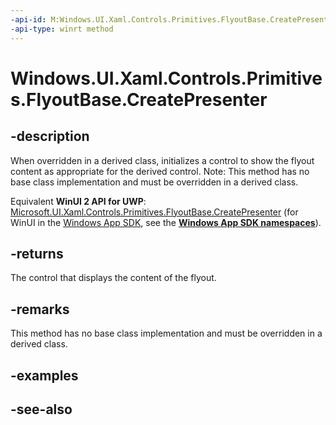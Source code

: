 ```yaml
---
-api-id: M:Windows.UI.Xaml.Controls.Primitives.FlyoutBase.CreatePresenter
-api-type: winrt method
---
```


<!-- Method syntax
virtual protected Windows.UI.Xaml.Controls.Control CreatePresenter()
-->

# Windows.UI.Xaml.Controls.Primitives.FlyoutBase.CreatePresenter

## -description
When overridden in a derived class, initializes a control to show the flyout content as appropriate for the derived control. Note: This method has no base class implementation and must be overridden in a derived class.

Equivalent **WinUI 2 API for UWP**: [Microsoft.UI.Xaml.Controls.Primitives.FlyoutBase.CreatePresenter](/windows/winui/api/microsoft.ui.xaml.controls.primitives.flyoutbase.createpresenter) (for WinUI in the [Windows App SDK](/windows/apps/windows-app-sdk/), see the **[Windows App SDK namespaces](/windows/windows-app-sdk/api/winrt/)**).

## -returns
The control that displays the content of the flyout.

## -remarks
This method has no base class implementation and must be overridden in a derived class.

## -examples

## -see-also
